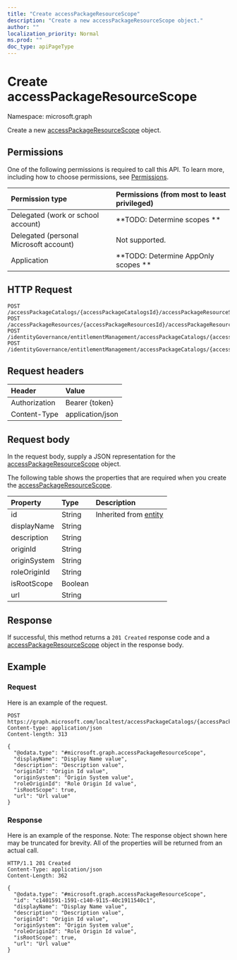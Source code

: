 ```yaml
---
title: "Create accessPackageResourceScope"
description: "Create a new accessPackageResourceScope object."
author: ""
localization_priority: Normal
ms.prod: ""
doc_type: apiPageType
---
```


# Create accessPackageResourceScope

Namespace: microsoft.graph

Create a new [accessPackageResourceScope](../resources/accesspackageresourcescope.md) object.

## Permissions
One of the following permissions is required to call this API. To learn more, including how to choose permissions, see [Permissions](/concepts/permissions-reference.md).

|Permission type|Permissions (from most to least privileged)|
|:---|:---|
|Delegated (work or school account)|**TODO: Determine scopes **|
|Delegated (personal Microsoft account)|Not supported.|
|Application|**TODO: Determine AppOnly scopes **|

## HTTP Request
<!-- {
  "blockType": "ignored"
}
-->
``` http
POST /accessPackageCatalogs/{accessPackageCatalogsId}/accessPackageResourceScopes
POST /accessPackageResources/{accessPackageResourcesId}/accessPackageResourceScopes
POST /identityGovernance/entitlementManagement/accessPackageCatalogs/{accessPackageCatalogId}/accessPackageResourceScopes
POST /identityGovernance/entitlementManagement/accessPackageCatalogs/{accessPackageCatalogId}/accessPackageResources/{accessPackageResourceId}/accessPackageResourceScopes
```

## Request headers
|Header|Value|
|:---|:---|
|Authorization|Bearer {token}|
|Content-Type|application/json|

## Request body
In the request body, supply a JSON representation for the [accessPackageResourceScope](../resources/accesspackageresourcescope.md) object.

The following table shows the properties that are required when you create the [accessPackageResourceScope](../resources/accesspackageresourcescope.md).

|Property|Type|Description|
|:---|:---|:---|
|id|String| Inherited from [entity](../resources/entity.md)|
|displayName|String||
|description|String||
|originId|String||
|originSystem|String||
|roleOriginId|String||
|isRootScope|Boolean||
|url|String||



## Response
If successful, this method returns a `201 Created` response code and a [accessPackageResourceScope](../resources/accesspackageresourcescope.md) object in the response body.

## Example

### Request
Here is an example of the request.
<!-- {
  "blockType": "request",
  "name": "create_accesspackageresourcescope_from_"
}
-->
``` http
POST https://graph.microsoft.com/localtest/accessPackageCatalogs/{accessPackageCatalogsId}/accessPackageResourceScopes
Content-type: application/json
Content-length: 313

{
  "@odata.type": "#microsoft.graph.accessPackageResourceScope",
  "displayName": "Display Name value",
  "description": "Description value",
  "originId": "Origin Id value",
  "originSystem": "Origin System value",
  "roleOriginId": "Role Origin Id value",
  "isRootScope": true,
  "url": "Url value"
}
```

### Response
Here is an example of the response. Note: The response object shown here may be truncated for brevity. All of the properties will be returned from an actual call.
<!-- {
  "blockType": "response",
  "truncated": true,
  "@odata.type": "microsoft.graph.accesspackageresourcescope"
}
-->
``` http
HTTP/1.1 201 Created
Content-Type: application/json
Content-Length: 362

{
  "@odata.type": "#microsoft.graph.accessPackageResourceScope",
  "id": "c1401591-1591-c140-9115-40c1911540c1",
  "displayName": "Display Name value",
  "description": "Description value",
  "originId": "Origin Id value",
  "originSystem": "Origin System value",
  "roleOriginId": "Role Origin Id value",
  "isRootScope": true,
  "url": "Url value"
}
```

